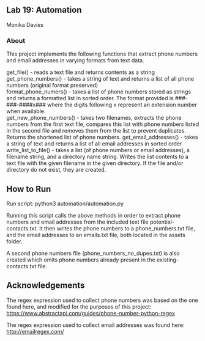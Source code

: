 ## Lab 19: Automation
Monika Davies

### About

This project implements the following functions that extract phone numbers and email addresses in varying formats 
from text data.

get_file() - reads a text file and returns contents as a string\
get_phone_numbers() - takes a string of text and returns a list of all phone numbers (original format preserved)\
format_phone_numers() - takes a list of phone numbers stored as strings and returns a formatted list in sorted order. 
The format provided is ###-###-####x### where the digits following x represent an extension number when available.\
get_new_phone_numbers() - takes two filenames, extracts the phone numbers from the first text file, compares this list 
with 
phone numbers listed in the second file and removes them from the list to prevent duplicates. Returns the shortened 
list of 
phone numbers.
get_email_addresses() - takes a string of text and returns a list of all email addresses in sorted order\
write_list_to_file() - takes a list (of phone numbers or email addresses), a filename string, and a directory name 
string. Writes the list contents to a text 
file with the given filename in the given directory. If the file and/or directory do not exist, they are created.

## How to Run
Run script: python3 automation/automation.py

Running this script calls the above methods in order to extract phone numbers and email addresses from the included 
text file potential-contacts.txt. It then writes the phone numbers to a phone_numbers.txt file, and the email 
addresses to an emails.txt file, both located in the assets folder.

A second phone numbers file (phone_numbers_no_dupes.txt) is also created which omits phone numbers already present 
in the existing-contacts.txt file.

## Acknowledgements

The regex expression used to collect phone numbers was based on the one found here, and modified for the purposes of 
this project:\
https://www.abstractapi.com/guides/phone-number-python-regex

The regex expression used to collect email addresses was found here:\
http://emailregex.com/




